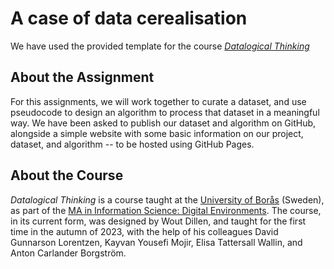 # A case of data cerealisation
We have used the provided template for the course [*Datalogical Thinking*](https://www.hb.se/globalassets/global/international-office/kursplaner-ischool/ht23_datalogical-thinking-c3mdt1.pdf)  

## About the Assignment
For this assignments, we will work together to curate a dataset, and use pseudocode to design an algorithm to process that dataset in a meaningful way. We have been asked to publish our dataset and algorithm on GitHub, alongside a simple website with some basic information on our project, dataset, and algorithm -- to be hosted using GitHub Pages. 

## About the Course
*Datalogical Thinking* is a course taught at the [University of Borås](https://www.hb.se) (Sweden), as part of the [MA in Information Science: Digital Environments](https://www.hb.se/en/international-student/program/programmes/masters-programme-in-information-science-digital-environments/). The course, in its current form, was designed by Wout Dillen, and taught for the first time in the autumn of 2023, with the help of his colleagues David Gunnarson Lorentzen, Kayvan Yousefi Mojir, Elisa Tattersall Wallin, and Anton Carlander Borgström.

